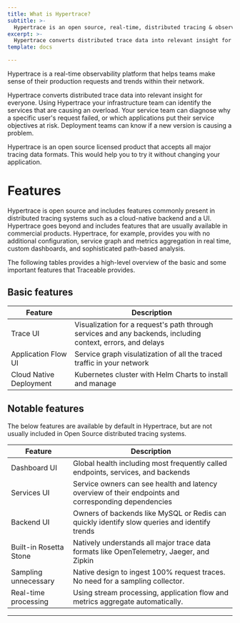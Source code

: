 ```yaml
---
title: What is Hypertrace?
subtitle: >-
  Hypertrace is an open source, real-time, distributed tracing & observability platform
excerpt: >-
  Hypertrace converts distributed trace data into relevant insight for everyone. Infrastructure teams can identify which services are causing overload. Service teams can diagnose why a specific user's request failed, or which applications put their service objectives at risk. Deployment teams can know if a new version is causing a problem.
template: docs

---
```

Hypertrace is a real-time observability platform that helps teams make sense of
their production requests and trends within their network.

Hypertrace converts distributed trace data into relevant insight for everyone.
Using Hypertrace your infrastructure team can identify the services that are causing an overload. Your service
team can diagnose why a specific user's request failed, or which applications
put their service objectives at risk. Deployment teams can know if a new
version is causing a problem.

Hypertrace is an open source licensed product that accepts all major tracing data formats. This would help you to try it without changing your application.


# Features

Hypertrace is open source and includes features commonly present in distributed
tracing systems such as a cloud-native backend and a UI. Hypertrace goes beyond and 
includes features that are usually available in commercial products. Hypertrace, for example, provides you with no additional configuration, service graph and metrics aggregation in real time, custom dashboards, and sophisticated path-based analysis. 

The following tables provides a high-level overview of the basic and some important features that Traceable provides.

## Basic features

| Feature                 | Description                                                                                          |
| ----------------------- | ---------------------------------------------------------------------------------------------------- |
| Trace UI                | Visualization for a request's path through services and any backends, including context, errors, and delays  |
| Application Flow UI     | Service graph visulatization of all the traced traffic in your network                                     |
| Cloud Native Deployment | Kubernetes cluster with Helm Charts to install and manage                                         |


## Notable features
The below features are available by default in Hypertrace, but are not usually included in Open Source distributed tracing systems.

| Feature                 | Description                                                                                  |
| ----------------------- | -------------------------------------------------------------------------------------------- |
| Dashboard UI            | Global health including most frequently called endpoints, services, and backends              |
| Services UI             | Service owners can see health and latency overview of their endpoints and corresponding dependencies |
| Backend UI              | Owners of backends like MySQL or Redis can quickly identify slow queries and identify trends |
| Built-in Rosetta Stone  | Natively understands all major trace data formats like OpenTelemetry, Jaeger, and Zipkin |
| Sampling unnecessary    | Native design to ingest 100% request traces. No need for a sampling collector.        |
| Real-time processing    | Using stream processing, application flow and metrics aggregate automatically.           |

***
